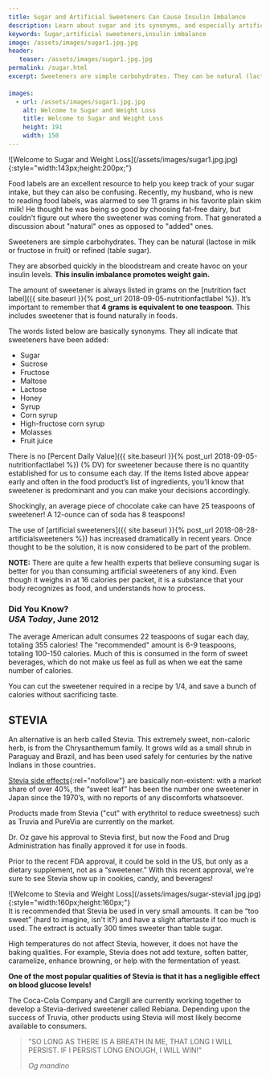 ```yaml
---
title: Sugar and Artificial Sweeteners Can Cause Insulin Imbalance
description: Learn about sugar and its synonyms, and especially artificial sweeteners, and discover how they may cause insulin imbalance and affect your weight loss.
keywords: Sugar,artificial sweeteners,insulin imbalance
image: /assets/images/sugar1.jpg.jpg
header:
   teaser: /assets/images/sugar1.jpg.jpg
permalink: /sugar.html
excerpt: Sweeteners are simple carbohydrates. They can be natural (lactose in milk or fructose in fruit) or refined (table sugar).  

images:
  - url: /assets/images/sugar1.jpg.jpg
    alt: Welcome to Sugar and Weight Loss
    title: Welcome to Sugar and Weight Loss
    height: 191
    width: 150
---
```


<div class="ImageBlock ImageBlockRight" markdown="1">
![Welcome to Sugar and Weight Loss](/assets/images/sugar1.jpg.jpg){:style="width:143px;height:200px;"}
</div>

Food labels are an excellent resource to help you keep track of your sugar intake, but they can also be confusing. Recently, my husband, who is new to reading food labels, was alarmed to see 11 grams in his favorite plain skim milk!  He thought he was being so good by choosing fat-free dairy, but couldn't figure out where the sweetener was coming from. That generated a discussion about "natural" ones as opposed to "added" ones.

Sweeteners are simple carbohydrates. They can be natural (lactose in milk or fructose in fruit) or refined (table sugar).  

They are absorbed quickly in the bloodstream and create havoc on your insulin levels. __This insulin imbalance promotes weight gain.__

The amount of sweetener is always listed in grams on the [nutrition fact label]({{ site.baseurl }}{% post_url 2018-09-05-nutritionfactlabel %}). It’s important to remember that __4 grams is equivalent to one teaspoon__. This includes sweetener that is found naturally in foods.

The words listed below are basically synonyms. They all indicate that sweeteners have been added:

* Sugar
* Sucrose 
* Fructose
* Maltose 
* Lactose 
* Honey 
* Syrup 
* Corn syrup
* High-fructose corn syrup 
* Molasses 
* Fruit juice

There is no [Percent Daily Value]({{ site.baseurl }}{% post_url 2018-09-05-nutritionfactlabel %}) (% DV) for sweetener because there is no quantity established for us to consume each day.  If the items listed above appear early and often in the food product’s list of ingredients, you’ll know that sweetener is predominant and you can make your decisions accordingly.

Shockingly, an average piece of chocolate cake can have 25 teaspoons of sweetener! A 12-ounce can of soda has 8 teaspoons!  

The use of [artificial sweeteners]({{ site.baseurl }}{% post_url 2018-08-28-artificialsweeteners %}) has increased dramatically in recent years. Once thought to be the solution, it is now considered to be part of the problem.

__NOTE:__ There are quite a few health experts that believe consuming sugar is better for you than consuming artificial sweeteners of any kind. Even though it weighs in at 16 calories per packet, it is a substance that your body recognizes as food, and understands how to process. 

<div class="CalloutBox"><h3>Did You Know?<br><em>USA Today</em>, June 2012</h3>
<p>The average American adult consumes 22 teaspoons of sugar each day, totaling 355 calories! The "recommended" amount is 6-9 teaspoons, totaling 100-150 calories. Much of this is consumed in the form of sweet beverages, which do not make us feel as full as when we eat the same number of calories.&nbsp;</p><p>You can cut the sweetener required in a recipe by 1/4, and save a bunch of calories without sacrificing taste.</p>
</div>

## STEVIA
An alternative is an herb called Stevia. This extremely sweet, non-caloric herb, is from the Chrysanthemum family. It grows wild as a small shrub in Paraguay and Brazil, and has been used safely for centuries by the native Indians in those countries.

[Stevia side effects](http://www.sugarfreestevia.net/dangers-of-stevia.html){:rel="nofollow"} are basically non-existent: with a market share of over 40%, the “sweet leaf” has been the number one sweetener in Japan since the 1970’s, with no reports of any discomforts whatsoever.

Products made from Stevia ("cut" with erythritol to reduce sweetness) such as Truvia and PureVia are currently on the market.

Dr. Oz gave his approval to Stevia first, but now the Food and Drug Administration has finally approved it for use in foods.

Prior to the recent FDA approval, it could be sold in the US, but only as a dietary supplement, not as a “sweetener.”  With this recent approval, we're sure to see Stevia show up in cookies, candy, and beverages!

<div class="ImageBlock ImageBlockLeft" markdown="1">
![Welcome to Stevia and Weight Loss](/assets/images/sugar-stevia1.jpg.jpg){:style="width:160px;height:160px;"}
</div>
It is recommended that Stevia be used in very small amounts. It can be “too sweet” (hard to imagine, isn't it?) and have a slight aftertaste if too much is used. The extract is actually 300 times sweeter than table sugar. 

High temperatures do not affect Stevia, however, it does not have the baking qualities. For example, Stevia does not add texture, soften batter, caramelize, enhance browning, or help with the fermentation of yeast.  

__One of the most popular qualities of Stevia is that it has a negligible effect on blood glucose levels!__

The Coca-Cola Company and Cargill are currently working together to develop a Stevia-derived sweetener called Rebiana. Depending upon the success of Truvia, other products using Stevia will most likely become available to consumers.

> "SO LONG AS THERE IS A BREATH IN ME, THAT LONG I WILL PERSIST. IF I PERSIST LONG ENOUGH, I WILL WIN!"
>
> <cite>Og mandino</cite>